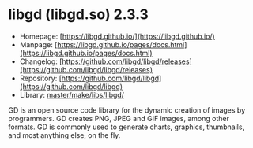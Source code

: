 # libgd (libgd.so) 2.3.3
 - Homepage: [https://libgd.github.io/](https://libgd.github.io/)
 - Manpage: [https://libgd.github.io/pages/docs.html](https://libgd.github.io/pages/docs.html)
 - Changelog: [https://github.com/libgd/libgd/releases](https://github.com/libgd/libgd/releases)
 - Repository: [https://github.com/libgd/libgd](https://github.com/libgd/libgd)
 - Library: [master/make/libs/libgd/](https://github.com/Freetz-NG/freetz-ng/tree/master/make/libs/libgd/)

GD is an open source code library for the dynamic creation of images by programmers. GD creates PNG, JPEG and GIF images, among other formats. GD is commonly used to generate charts, graphics, thumbnails, and most anything else, on the fly.
